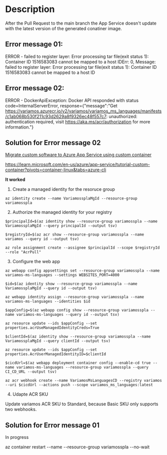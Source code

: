 # Description

After the Pull Request to the main branch the App Service doesn't update with the latest version of the generated conatiner image.

## Error message 01:

ERROR - failed to register layer: Error processing tar file(exit status 1): Container ID 1516583083 cannot be mapped to a host IDErr: 0, Message: failed to register layer: Error processing tar file(exit status 1): Container ID 1516583083 cannot be mapped to a host ID

## Error message 02:

ERROR - DockerApiException: Docker API responded with status code=InternalServerError, response={"message":"Get https://variamos.azurecr.io/v2/variamos/variamos_ms_languages/manifests/c1ab068b530f211c93d2629a8f9326ec48f557c7: unauthorized: authentication required, visit https://aka.ms/acr/authorization for more information."}

## Solution for Error message 02

[Migrate custom software to Azure App Service using custom container](https://learn.microsoft.com/en-us/azure/app-service/tutorial-custom-container?pivots=container-linux&tabs=azure-cli)

https://learn.microsoft.com/en-us/azure/app-service/tutorial-custom-container?pivots=container-linux&tabs=azure-cli

**It worked**

1. Create a managed identity for the resoruce group

`az identity create --name VariamossplaMgId --resource-group variamosspla`

2. Authorize the managed identity for your registry

`$principalId=$(az identity show --resource-group variamosspla --name VariamossplaMgId --query principalId --output tsv)`

`$registryId=$(az acr show --resource-group variamosspla --name variamos --query id --output tsv)`

`az role assignment create --assignee $principalId --scope $registryId --role "AcrPull"`

3. Configure the web app

`az webapp config appsettings set --resource-group variamosspla --name variamos-ms-languages --settings WEBSITES_PORT=4000`

`$id=$(az identity show --resource-group variamosspla --name VariamossplaMgId --query id --output tsv)`

`az webapp identity assign --resource-group variamosspla --name variamos-ms-languages --identities $id`

`$appConfig=$(az webapp config show --resource-group variamosspla --name variamos-ms-languages --query id --output tsv)`

`az resource update --ids $appConfig --set properties.acrUseManagedIdentityCreds=True`

`$clientId=$(az identity show --resource-group variamosspla --name VariamossplaMgId --query clientId --output tsv)`

`az resource update --ids $appConfig --set properties.AcrUserManagedIdentityID=$clientId`

`$cicdUrl=$(az webapp deployment container config --enable-cd true --name variamos-ms-languages --resource-group variamosspla --query CI_CD_URL --output tsv)`

`az acr webhook create --name VariamosMsLanguagesCD --registry variamos --uri $cicdUrl --actions push --scope variamos_ms_languages:latest`

4. Udapte ACR SKU 

Update variamos ACR SKU to Standard, because Basic SKU only supports two webhooks.

## Solution for Error message 01

In progress

az container restart --name  --resource-group variamosspla --no-wait

